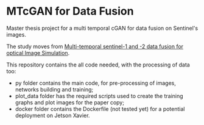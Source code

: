 # MTcGAN for Data Fusion
Master thesis project for a multi temporal cGAN for data fusion on Sentinel's images.

The study moves from [Multi-temporal sentinel-1 and -2 data fusion for optical Image Simulation](http://arxiv.org/abs/1807.09954).

This repository contains the all code needed, with the processing of data too:
- py folder contains the main code, for pre-processing of images, networks building and training;
- plot_data folder has the required scripts used to create the training graphs and plot images for the paper copy;
- docker folder contains the Dockerfile (not tested yet) for a potential deployment on Jetson Xavier.
